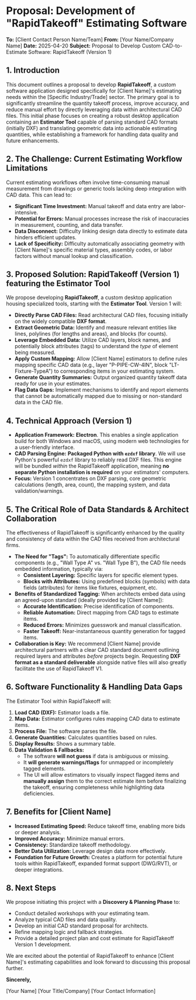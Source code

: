 # Proposal: Development of "RapidTakeoff" Estimating Software

**To:** [Client Contact Person Name/Team]
**From:** [Your Name/Company Name]
**Date:** 2025-04-20
**Subject:** Proposal to Develop Custom CAD-to-Estimate Software: RapidTakeoff (Version 1)

## 1. Introduction

This document outlines a proposal to develop **RapidTakeoff**, a custom software application designed specifically for [Client Name]'s estimating needs within the [Specific Industry/Trade] sector. The primary goal is to significantly streamline the quantity takeoff process, improve accuracy, and reduce manual effort by directly leveraging data within architectural CAD files. This initial phase focuses on creating a robust desktop application containing an **Estimator Tool** capable of parsing standard CAD formats (initially DXF) and translating geometric data into actionable estimating quantities, while establishing a framework for handling data quality and future enhancements.

## 2. The Challenge: Current Estimating Workflow Limitations

Current estimating workflows often involve time-consuming manual measurement from drawings or generic tools lacking deep integration with CAD data. This can lead to:

- **Significant Time Investment:** Manual takeoff and data entry are labor-intensive.
- **Potential for Errors:** Manual processes increase the risk of inaccuracies in measurement, counting, and data transfer.
- **Data Disconnect:** Difficulty linking design data directly to estimate data hinders efficient updates.
- **Lack of Specificity:** Difficulty automatically associating geometry with [Client Name]'s specific material types, assembly codes, or labor factors without manual lookup and classification.

## 3. Proposed Solution: RapidTakeoff (Version 1) featuring the Estimator Tool

We propose developing **RapidTakeoff**, a custom desktop application housing specialized tools, starting with the **Estimator Tool**. Version 1 will:

- **Directly Parse CAD Files:** Read architectural CAD files, focusing initially on the widely compatible **DXF format**.
- **Extract Geometric Data:** Identify and measure relevant entities like lines, polylines (for lengths and areas), and blocks (for counts).
- **Leverage Embedded Data:** Utilize CAD layers, block names, and potentially block attributes (tags) to understand the _type_ of element being measured.
- **Apply Custom Mapping:** Allow [Client Name] estimators to define rules mapping specific CAD data (e.g., layer "P-PIPE-CW-4IN", block "LT-Fixture-TypeA") to corresponding items in your estimating system.
- **Generate Quantity Summaries:** Output organized quantity takeoff data ready for use in your estimates.
- **Flag Data Gaps:** Implement mechanisms to identify and report elements that cannot be automatically mapped due to missing or non-standard data in the CAD file.

## 4. Technical Approach (Version 1)

- **Application Framework:** **Electron**. This enables a single application build for both Windows and macOS, using modern web technologies for a user-friendly interface.
- **CAD Parsing Engine:** **Packaged Python with `ezdxf` library**. We will use Python's powerful `ezdxf` library to reliably read DXF files. This engine will be bundled _within_ the RapidTakeoff application, meaning **no separate Python installation is required** on your estimators' computers.
- **Focus:** Version 1 concentrates on DXF parsing, core geometric calculations (length, area, count), the mapping system, and data validation/warnings.

## 5. The Critical Role of Data Standards & Architect Collaboration

The effectiveness of RapidTakeoff is significantly enhanced by the quality and consistency of data within the CAD files received from architectural firms.

- **The Need for "Tags":** To automatically differentiate specific components (e.g., "Wall Type A" vs. "Wall Type B"), the CAD file needs embedded information, typically via:
  - **Consistent Layering:** Specific layers for specific element types.
  - **Blocks with Attributes:** Using predefined blocks (symbols) with data fields (attributes) for items like fixtures, equipment, etc.
- **Benefits of Standardized Tagging:** When architects embed data using an agreed-upon standard (ideally provided by [Client Name]):
  - **Accurate Identification:** Precise identification of components.
  - **Reliable Automation:** Direct mapping from CAD tags to estimate items.
  - **Reduced Errors:** Minimizes guesswork and manual classification.
  - **Faster Takeoff:** Near-instantaneous quantity generation for tagged items.
- **Collaboration is Key:** We recommend [Client Name] provide architectural partners with a clear CAD standard document outlining required layers and attributes _before_ projects begin. Requesting **DXF format as a standard deliverable** alongside native files will also greatly facilitate the use of RapidTakeoff V1.

## 6. Software Functionality & Handling Data Gaps

The Estimator Tool within RapidTakeoff will:

1.  **Load CAD (DXF):** Estimator loads a file.
2.  **Map Data:** Estimator configures rules mapping CAD data to estimate items.
3.  **Process File:** The software parses the file.
4.  **Generate Quantities:** Calculates quantities based on rules.
5.  **Display Results:** Shows a summary table.
6.  **Data Validation & Fallbacks:**
    - The software **will not guess** if data is ambiguous or missing.
    - It **will generate warnings/flags** for unmapped or incompletely tagged elements.
    - The UI will allow estimators to visually inspect flagged items and **manually assign** them to the correct estimate item before finalizing the takeoff, ensuring completeness while highlighting data deficiencies.

## 7. Benefits for [Client Name]

- **Increased Estimating Speed:** Reduce takeoff time, enabling more bids or deeper analysis.
- **Improved Accuracy:** Minimize manual errors.
- **Consistency:** Standardize takeoff methodology.
- **Better Data Utilization:** Leverage design data more effectively.
- **Foundation for Future Growth:** Creates a platform for potential future tools within RapidTakeoff, expanded format support (DWG/RVT), or deeper integrations.

## 8. Next Steps

We propose initiating this project with a **Discovery & Planning Phase** to:

- Conduct detailed workshops with your estimating team.
- Analyze typical CAD files and data quality.
- Develop an initial CAD standard proposal for architects.
- Refine mapping logic and fallback strategies.
- Provide a detailed project plan and cost estimate for RapidTakeoff Version 1 development.

We are excited about the potential of RapidTakeoff to enhance [Client Name]'s estimating capabilities and look forward to discussing this proposal further.

**Sincerely,**

[Your Name]
[Your Title/Company]
[Your Contact Information]
